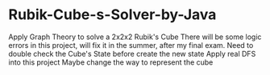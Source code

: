 # Rubik-Cube-s-Solver-by-Java
Apply Graph Theory to solve a 2x2x2 Rubik's Cube
There will be some logic errors in this project, will fix it in the summer, after my final exam.
Need to double check the Cube's State before create the new state
Apply real DFS into this project
Maybe change the way to represent the cube
